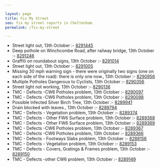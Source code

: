 ```yaml
---

layout: page
title: Fix My Street
seo: fix my street reports in Cheltenham
permalink: /fix-my-street

---
```


<!-- fix_marker starts -->

- Street light out, 13th October :- [8291445](https://www.fixmystreet.com/report/8291445)
- Deep pothole on Winchcombe Road, after railway bridge, 13th October :- [8291246](https://www.fixmystreet.com/report/8291246)
- Graffiti on roundabout signs, 13th October :- [8291014](https://www.fixmystreet.com/report/8291014)
- Street light out, 13th October :- [8291005](https://www.fixmystreet.com/report/8291005)
- Missing 30 mph warning sign - there were originally two signs (one on each side of the road): there is only one now., 13th October :- [8290956](https://www.fixmystreet.com/report/8290956)
- Multiple Potholes Dangerous to Cyclists, 13th October :- [8290356](https://www.fixmystreet.com/report/8290356)
- Street light not working, 13th October :- [8290136](https://www.fixmystreet.com/report/8290136)
- TMC - Defects -CW6 Potholes  problem, 13th October :- [8290097](https://www.fixmystreet.com/report/8290097)
- TMC - Defects -CW6 Potholes  problem, 13th October :- [8290098](https://www.fixmystreet.com/report/8290098)
- Possible Infected Silver Birch Tree, 13th October :- [8289941](https://www.fixmystreet.com/report/8289941)
- Drain blocked with leaves., 13th October :- [8289794](https://www.fixmystreet.com/report/8289794)
- TMC - Defects - Vegetation problem, 13th October :- [8289374](https://www.fixmystreet.com/report/8289374)
- TMC - Defects - Other FW6  Surface problem, 13th October :- [8289368](https://www.fixmystreet.com/report/8289368)
- TMC - Defects - Other FW6  Surface problem, 13th October :- [8289369](https://www.fixmystreet.com/report/8289369)
- TMC - Defects -CW6 Potholes  problem, 13th October :- [8289367](https://www.fixmystreet.com/report/8289367)
- TMC - Defects -CW6 Potholes  problem, 13th October :- [8289366](https://www.fixmystreet.com/report/8289366)
- TMC - Defects - Footways Slabs problem, 13th October :- [8289156](https://www.fixmystreet.com/report/8289156)
- TMC - Defects - Vegetation problem, 13th October :- [8289153](https://www.fixmystreet.com/report/8289153)
- TMC - Defects - Covers, Gratings & Frames problem, 13th October :- [8289150](https://www.fixmystreet.com/report/8289150)
- TMC - Defects -other CW6 problem, 13th October :- [8289149](https://www.fixmystreet.com/report/8289149)

<!-- fix_marker ends -->